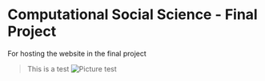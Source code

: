 # Computational Social Science - Final Project
For hosting the website in the final project
> This is a test
![Picture test](ComSocSci_Project_Website/Wordcloud.png)
